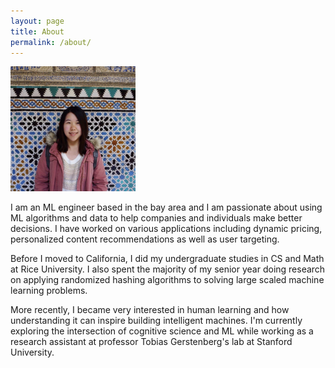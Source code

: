 ```yaml
---
layout: page
title: About
permalink: /about/
---
```

<p class="aligncenter">
<img src="images/yingchen.JPG" alt="drawing" width="200"/>
</p>

I am an ML engineer based in the bay area and I am passionate about using ML algorithms and data to help companies and individuals make better decisions. I have worked on various applications including dynamic pricing, personalized content recommendations as well as user targeting. 

Before I moved to California, I did my undergraduate studies in CS and Math at Rice University. I also spent the majority of my senior year doing research on applying randomized hashing algorithms to solving large scaled machine learning problems. 

More recently, I became very interested in human learning and how understanding it can inspire building intelligent machines. I'm currently exploring the intersection of cognitive science and ML while working as a research assistant at professor Tobias Gerstenberg's lab at Stanford University.  
